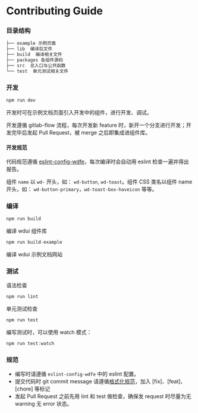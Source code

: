 # Contributing Guide

### 目录结构

```bash
├── example 示例页面
├── lib  编译后文件
├── build  编译相关文件
├── packages 各组件源码
├── src  总入口与公共函数
└── test  单元测试相关文件
```

### 开发

```javascript
npm run dev
```

开发时可在示例文档页面引入开发中的组件，进行开发、调试。

开发遵循 gitlab-flow 流程，每次开发新 feature 时，新开一个分支进行开发；开发完毕后发起 Pull Request，被 merge 之后即集成进组件库。

#### 开发规范

代码规范遵循 [eslint-config-wdfe](https://github.com/wdfe/eslint-config-wdfe)，每次编译时会自动用 eslint 检查一遍并得出报告。

组件 `name` 以 `wd-` 开头，如： `wd-button`, `wd-toast`。组件 CSS 类名以组件 name 开头，如： `wd-button-primary`，`wd-toast-box-haveicon` 等等。

### 编译

```javascript
npm run build
```
编译 wdui 组件库

```javascript
npm run build-example
```
编译 wdui 示例文档网站

### 测试

语法检查

```javascript
npm run lint
```

单元测试检查

```javascript
npm run test
```

编写测试时，可以使用 watch 模式：
```javascript
npm run test:watch
```

### 规范

- 编写时请遵循 `eslint-config-wdfe` 中的 eslint 配置。
- 提交代码时 git commit message 请遵循[格式化规范](http://www.ruanyifeng.com/blog/2016/01/commit_message_change_log.html)，加入 [fix]、[feat]、[chore] 等标记
- 发起 Pull Request 之前先用 lint 和 test 做检查，确保发 request 时尽量为无 warning 无 error 状态。